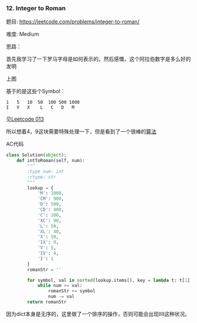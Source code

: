 ### 12. Integer to Roman


题目:
<https://leetcode.com/problems/integer-to-roman/>


难度:
Medium

思路：

首先我学习了一下罗马字母是如何表示的。然后感慨，这个阿拉伯数字是多么好的发明



上图



基于的是这些个Symbol：

```
1	5	10	50	100	500	1000
I	V	X  	 L	 C	 D	 M
```



见[Leetcode 013]()

所以想着4，9这块需要特殊处理一下，但是看到了一个很棒的[算法](https://gist.github.com/imilu/00f32c61e50b7ca296f91e9d96d8e976)

AC代码

```python
class Solution(object):
    def intToRoman(self, num):
        """
        :type num: int
        :rtype: str
        """
        lookup = {
            'M': 1000, 
            'CM': 900, 
            'D': 500, 
            'CD': 400, 
            'C': 100, 
            'XC': 90, 
            'L': 50, 
            'XL': 40, 
            'X': 10, 
            'IX': 9, 
            'V': 5, 
            'IV': 4, 
            'I': 1
        }
        romanStr = ''

        for symbol, val in sorted(lookup.items(), key = lambda t: t[1], reverse = True):
        	while num >= val:
        		romanStr += symbol
        		num -= val
        return romanStr
```





因为dict本身是无序的，这里做了一个排序的操作，否则可能会出现IIII这种状况。
